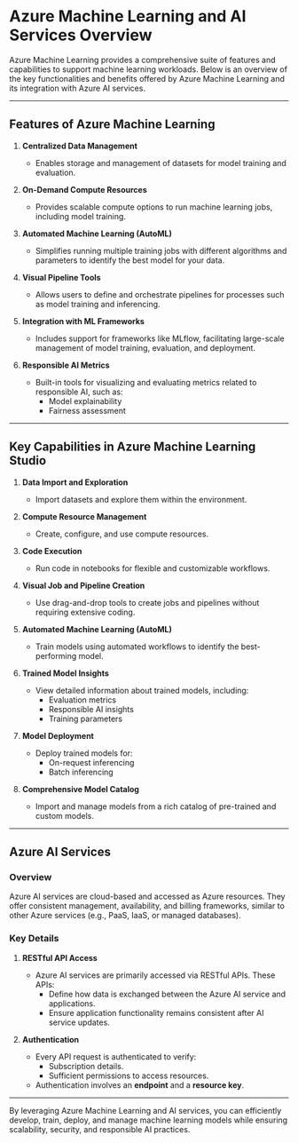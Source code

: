 # Azure Machine Learning and AI Services Overview

Azure Machine Learning provides a comprehensive suite of features and capabilities to support machine learning workloads. Below is an overview of the key functionalities and benefits offered by Azure Machine Learning and its integration with Azure AI services.

---

## Features of Azure Machine Learning

1. **Centralized Data Management**  
   - Enables storage and management of datasets for model training and evaluation.

2. **On-Demand Compute Resources**  
   - Provides scalable compute options to run machine learning jobs, including model training.

3. **Automated Machine Learning (AutoML)**  
   - Simplifies running multiple training jobs with different algorithms and parameters to identify the best model for your data.

4. **Visual Pipeline Tools**  
   - Allows users to define and orchestrate pipelines for processes such as model training and inferencing.

5. **Integration with ML Frameworks**  
   - Includes support for frameworks like MLflow, facilitating large-scale management of model training, evaluation, and deployment.

6. **Responsible AI Metrics**  
   - Built-in tools for visualizing and evaluating metrics related to responsible AI, such as:  
     - Model explainability  
     - Fairness assessment  

---

## Key Capabilities in Azure Machine Learning Studio

1. **Data Import and Exploration**  
   - Import datasets and explore them within the environment.

2. **Compute Resource Management**  
   - Create, configure, and use compute resources.

3. **Code Execution**  
   - Run code in notebooks for flexible and customizable workflows.

4. **Visual Job and Pipeline Creation**  
   - Use drag-and-drop tools to create jobs and pipelines without requiring extensive coding.

5. **Automated Machine Learning (AutoML)**  
   - Train models using automated workflows to identify the best-performing model.

6. **Trained Model Insights**  
   - View detailed information about trained models, including:  
     - Evaluation metrics  
     - Responsible AI insights  
     - Training parameters  

7. **Model Deployment**  
   - Deploy trained models for:  
     - On-request inferencing  
     - Batch inferencing  

8. **Comprehensive Model Catalog**  
   - Import and manage models from a rich catalog of pre-trained and custom models.

---

## Azure AI Services

### Overview
Azure AI services are cloud-based and accessed as Azure resources. They offer consistent management, availability, and billing frameworks, similar to other Azure services (e.g., PaaS, IaaS, or managed databases).

### Key Details

1. **RESTful API Access**  
   - Azure AI services are primarily accessed via RESTful APIs. These APIs:  
     - Define how data is exchanged between the Azure AI service and applications.  
     - Ensure application functionality remains consistent after AI service updates.

2. **Authentication**  
   - Every API request is authenticated to verify:  
     - Subscription details.  
     - Sufficient permissions to access resources.  
   - Authentication involves an **endpoint** and a **resource key**.

---

By leveraging Azure Machine Learning and AI services, you can efficiently develop, train, deploy, and manage machine learning models while ensuring scalability, security, and responsible AI practices.
